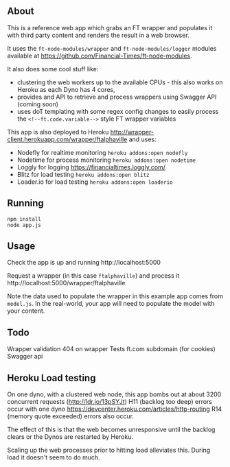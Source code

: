 About
-----

This is a reference web app which grabs an FT wrapper and populates it with third party content and renders the result in a web browser.

It uses the `ft-node-modules/wrapper` and `ft-node-modules/logger` modules available at https://github.com/Financial-Times/ft-node-modules.

It also does some cool stuff like:
 - clustering the web workers up to the available CPUs - this also works on Heroku as each Dyno has 4 cores,
 - provides and API to retrieve and process wrappers using Swagger API (coming soon)
 - uses doT templating with some regex config changes to easily process the `<!--ft.code.variable-->` style FT wrapper variables

This app is also deployed to Heroku http://wrapper-client.herokuapp.com/wrapper/ftalphaville and uses:
 - Nodefly for realtime monitoring `heroku addons:open nodefly`
 - Nodetime for process monitoring `heroku addons:open nodetime`
 - Loggly for logging https://financialtimes.loggly.com/
 - Blitz for load testing `heroku addons:open blitz`
 - Loader.io for load testing `heroku addons:open loaderio`


Running
-------
    npm install
    node app.js

Usage
-----
Check the app is up and running
    http://localhost:5000

Request a wrapper (in this case `ftalphaville`) and process it
    http://localhost:5000/wrapper/ftalphaville

Note the data used to populate the wrapper in this example app comes from `model.js`. In the real-world, your app will need to populate the model with your content.

Todo
----
Wrapper validation
404 on wrapper
Tests
ft.com subdomain (for cookies)
Swagger api

Heroku Load testing
-------------------
On one dyno, with a clustered web node, this app bombs out at about 3200 concurrent requests (http://ldr.io/13pSYJt)
H11 (backlog too deep) errors occur with one dyno https://devcenter.heroku.com/articles/http-routing
R14 (memory quote exceeded) errors also occur.

The effect of this is that the web becomes unresponsive until the backlog clears or the Dynos are restarted by Heroku.

Scaling up the web processes prior to hitting load alleviates this.  During load it doesn't seem to do much.


